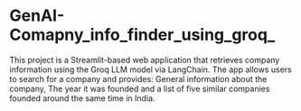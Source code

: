 # GenAI-Comapny_info_finder_using_groq_
This project is a Streamlit-based web application that retrieves company information using the Groq LLM model via LangChain. The app allows users to search for a company and provides:  General information about the company, The year it was founded and a list of five similar companies founded around the same time in India.
